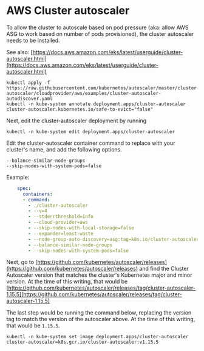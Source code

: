 # AWS Cluster autoscaler

To allow the cluster to autoscale based on pod pressure (aka: allow AWS ASG to work based on number of pods provisioned), the cluster autoscaler needs to be installed. 

See also: [https://docs.aws.amazon.com/eks/latest/userguide/cluster-autoscaler.html](https://docs.aws.amazon.com/eks/latest/userguide/cluster-autoscaler.html)

```shell script
kubectl apply -f https://raw.githubusercontent.com/kubernetes/autoscaler/master/cluster-autoscaler/cloudprovider/aws/examples/cluster-autoscaler-autodiscover.yaml
kubectl -n kube-system annotate deployment.apps/cluster-autoscaler cluster-autoscaler.kubernetes.io/safe-to-evict="false"
```

Next, edit the cluster-autoscaler deployment by running
```shell script
kubectl -n kube-system edit deployment.apps/cluster-autoscaler
```

Edit the cluster-autoscaler container command to replace <YOUR CLUSTER NAME> with your cluster's name, and add the following options.

    --balance-similar-node-groups
    --skip-nodes-with-system-pods=false

Example: 

```yaml
    spec:
      containers:
      - command:
        - ./cluster-autoscaler
        - --v=4
        - --stderrthreshold=info
        - --cloud-provider=aws
        - --skip-nodes-with-local-storage=false
        - --expander=least-waste
        - --node-group-auto-discovery=asg:tag=k8s.io/cluster-autoscaler/enabled,k8s.io/cluster-autoscaler/<YOUR CLUSTER NAME>
        - --balance-similar-node-groups
        - --skip-nodes-with-system-pods=false
```

Next, go to [https://github.com/kubernetes/autoscaler/releases](https://github.com/kubernetes/autoscaler/releases) and find the Cluster Autoscaler version that matches the cluster's Kubernetes major and minor version. At the time of this writing, that would be [https://github.com/kubernetes/autoscaler/releases/tag/cluster-autoscaler-1.15.5](https://github.com/kubernetes/autoscaler/releases/tag/cluster-autoscaler-1.15.5)


The last step would be running the command below, replacing the version tag to match the version of the autoscaler above. At the time of this writing, that would be `1.15.5`.
 
```shell script
kubectl -n kube-system set image deployment.apps/cluster-autoscaler cluster-autoscaler=k8s.gcr.io/cluster-autoscaler:v1.15.5
```